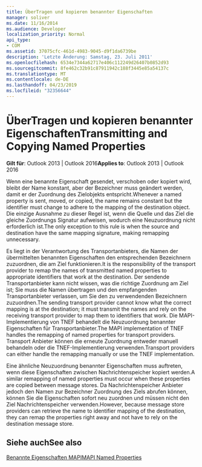 ```yaml
---
title: ÜberTragen und kopieren benannter Eigenschaften
manager: soliver
ms.date: 11/16/2014
ms.audience: Developer
localization_priority: Normal
api_type:
- COM
ms.assetid: 37075cfc-461d-4983-9045-d9f1da6739be
description: 'Letzte Änderung: Samstag, 23. Juli 2011'
ms.openlocfilehash: 6534e7344a62717e406c112249d26407b0852d93
ms.sourcegitcommit: 8fe462c32b91c87911942c188f3445e85a54137c
ms.translationtype: MT
ms.contentlocale: de-DE
ms.lasthandoff: 04/23/2019
ms.locfileid: "32356644"
---
```

# <a name="transmitting-and-copying-named-properties"></a><span data-ttu-id="a03b7-103">ÜberTragen und kopieren benannter Eigenschaften</span><span class="sxs-lookup"><span data-stu-id="a03b7-103">Transmitting and Copying Named Properties</span></span>

  
  
<span data-ttu-id="a03b7-104">**Gilt für**: Outlook 2013 | Outlook 2016</span><span class="sxs-lookup"><span data-stu-id="a03b7-104">**Applies to**: Outlook 2013 | Outlook 2016</span></span> 
  
<span data-ttu-id="a03b7-105">Wenn eine benannte Eigenschaft gesendet, verschoben oder kopiert wird, bleibt der Name konstant, aber der Bezeichner muss geändert werden, damit er der Zuordnung des Zielobjekts entspricht.</span><span class="sxs-lookup"><span data-stu-id="a03b7-105">Whenever a named property is sent, moved, or copied, the name remains constant but the identifier must change to adhere to the mapping of the destination object.</span></span> <span data-ttu-id="a03b7-106">Die einzige Ausnahme zu dieser Regel ist, wenn die Quelle und das Ziel die gleiche Zuordnungs Signatur aufweisen, wodurch eine Neuzuordnung nicht erforderlich ist.</span><span class="sxs-lookup"><span data-stu-id="a03b7-106">The only exception to this rule is when the source and destination have the same mapping signature, making remapping unnecessary.</span></span>
  
<span data-ttu-id="a03b7-107">Es liegt in der Verantwortung des Transportanbieters, die Namen der übermittelten benannten Eigenschaften den entsprechenden Bezeichnern zuzuordnen, die am Ziel funktionieren.</span><span class="sxs-lookup"><span data-stu-id="a03b7-107">It is the responsibility of the transport provider to remap the names of transmitted named properties to appropriate identifiers that work at the destination.</span></span> <span data-ttu-id="a03b7-108">Der sendende Transportanbieter kann nicht wissen, was die richtige Zuordnung am Ziel ist; Sie muss die Namen übertragen und den empfangenden Transportanbieter verlassen, um Sie den zu verwendenden Bezeichnern zuzuordnen.</span><span class="sxs-lookup"><span data-stu-id="a03b7-108">The sending transport provider cannot know what the correct mapping is at the destination; it must transmit the names and rely on the receiving transport provider to map them to identifiers that work.</span></span> <span data-ttu-id="a03b7-109">Die MAPI-Implementierung von TNEF behandelt die Neuzuordnung benannter Eigenschaften für Transportanbieter.</span><span class="sxs-lookup"><span data-stu-id="a03b7-109">The MAPI implementation of TNEF handles the remapping of named properties for transport providers.</span></span> <span data-ttu-id="a03b7-110">Transport Anbieter können die erneute Zuordnung entweder manuell behandeln oder die TNEF-Implementierung verwenden.</span><span class="sxs-lookup"><span data-stu-id="a03b7-110">Transport providers can either handle the remapping manually or use the TNEF implementation.</span></span> 
  
<span data-ttu-id="a03b7-111">Eine ähnliche Neuzuordnung benannter Eigenschaften muss auftreten, wenn diese Eigenschaften zwischen Nachrichtenspeicher kopiert werden.</span><span class="sxs-lookup"><span data-stu-id="a03b7-111">A similar remapping of named properties must occur when these properties are copied between message stores.</span></span> <span data-ttu-id="a03b7-112">Da Nachrichtenspeicher Anbieter jedoch den Namen zur Bezeichner Zuordnung des Ziels abrufen können, können Sie die Eigenschaften sofort neu zuordnen und müssen nicht den Ziel Nachrichtenspeicher verwenden.</span><span class="sxs-lookup"><span data-stu-id="a03b7-112">However, because message store providers can retrieve the name to identifier mapping of the destination, they can remap the properties right away and not have to rely on the destination message store.</span></span> 
  
## <a name="see-also"></a><span data-ttu-id="a03b7-113">Siehe auch</span><span class="sxs-lookup"><span data-stu-id="a03b7-113">See also</span></span>



[<span data-ttu-id="a03b7-114">Benannte Eigenschaften MAPI</span><span class="sxs-lookup"><span data-stu-id="a03b7-114">MAPI Named Properties</span></span>](mapi-named-properties.md)

